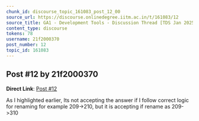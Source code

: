 ```yaml
---
chunk_id: discourse_topic_161083_post_12_00
source_url: https://discourse.onlinedegree.iitm.ac.in/t/161083/12
source_title: GA1 - Development Tools - Discussion Thread [TDS Jan 2025]
content_type: discourse
tokens: 78
username: 21f2000370
post_number: 12
topic_id: 161083
---
```


## Post #12 by 21f2000370

**Direct Link**: [Post #12](https://discourse.onlinedegree.iitm.ac.in/t/161083/12)

As I highlighted earlier, Its not accepting the answer if I follow correct logic for renaming for example 209-&gt;210, but it is accepting if rename as 209-&gt;310
